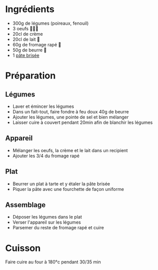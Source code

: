 # Ingrédients

* 300g de légumes (poireaux, fenouil)
* 3 oeufs 🥚🥚🥚
* 20cl de crème
* 20cl de lait 🥛
* 60g de fromage rapé 🧀
* 50g de beurre 🧈
* 1 [pâte brisée](pate_brisee.md)

# Préparation

## Légumes

* Laver et émincer les légumes
* Dans un fait-tout, faire fondre à feu doux 40g de beurre
* Ajouter les légumes, une pointe de sel et bien mélanger
* Laisser cuire à couvert pendant 20min afin de blanchir les légumes

## Appareil

* Mélanger les oeufs, la crème et le lait dans un recipient
* Ajouter les 3/4 du fromage rapé

## Plat

* Beurrer un plat à tarte et y étaler la pâte brisée
* Piquer la pâte avec une fourchette de façon uniforme

## Assemblage

* Déposer les légumes dans le plat
* Verser l'appareil sur les légumes
* Parsemer du reste de fromage rapé et cuire

# Cuisson

Faire cuire au four à 180°c pendant 30/35 min
